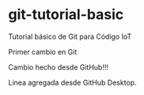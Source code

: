 # git-tutorial-basic
Tutorial básico de Git para Código IoT

Primer cambio en Git

Cambio hecho desde GitHub!!!

Linea agregada desde GitHub Desktop.
